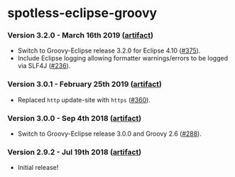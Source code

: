 # spotless-eclipse-groovy

### Version 3.2.0 - March 16th 2019 ([artifact]([jcenter](https://bintray.com/diffplug/opensource/spotless-eclipse-groovy)))

* Switch to Groovy-Eclipse release 3.2.0 for Eclipse 4.10 ([#375](https://github.com/diffplug/spotless/pull/375)).
* Include Eclipse logging allowing formatter warnings/errors to be logged via SLF4J ([#236](https://github.com/diffplug/spotless/issues/236)).

### Version 3.0.1 - February 25th 2019 ([artifact]([jcenter](https://bintray.com/diffplug/opensource/spotless-eclipse-groovy)))

* Replaced `http` update-site with `https` ([#360](https://github.com/diffplug/spotless/issues/360)).

### Version 3.0.0 - Sep 4th 2018 ([artifact]([jcenter](https://bintray.com/diffplug/opensource/spotless-eclipse-groovy)))

* Switch to Groovy-Eclipse release 3.0.0 and Groovy 2.6 ([#288](https://github.com/diffplug/spotless/issues/288)).

### Version 2.9.2 - Jul 19th 2018 ([artifact]([jcenter](https://bintray.com/diffplug/opensource/spotless-eclipse-groovy)))

* Initial release!
